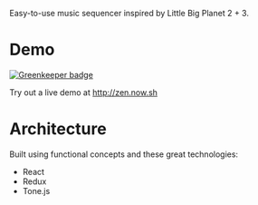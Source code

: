 Easy-to-use music sequencer inspired by Little Big Planet 2 + 3.

# Demo

[![Greenkeeper badge](https://badges.greenkeeper.io/nickjohnson-dev/zen-app.svg)](https://greenkeeper.io/)

Try out a live demo at http://zen.now.sh

# Architecture

Built using functional concepts and these great technologies:

- React
- Redux
- Tone.js
